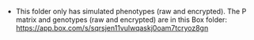 - This folder only has simulated phenotypes (raw and encrypted). The P matrix and genotypes (raw and encrypted) are in this Box folder: 
https://app.box.com/s/sqrsjen11vulwqaskj0oam7tcryoz8gn
